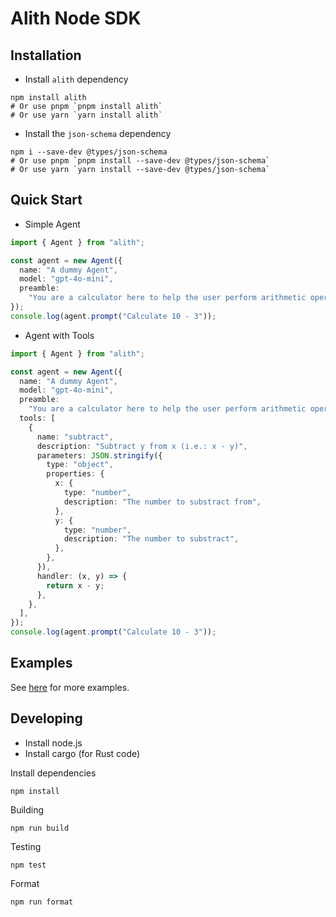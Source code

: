 # Alith Node SDK

## Installation

- Install `alith` dependency

```shell
npm install alith
# Or use pnpm `pnpm install alith`
# Or use yarn `yarn install alith`
```

- Install the `json-schema` dependency

```shell
npm i --save-dev @types/json-schema
# Or use pnpm `pnpm install --save-dev @types/json-schema`
# Or use yarn `yarn install --save-dev @types/json-schema`
```

## Quick Start

- Simple Agent

```typescript
import { Agent } from "alith";

const agent = new Agent({
  name: "A dummy Agent",
  model: "gpt-4o-mini",
  preamble:
    "You are a calculator here to help the user perform arithmetic operations. Use the tools provided to answer the user question.",
});
console.log(agent.prompt("Calculate 10 - 3"));
```

- Agent with Tools

```typescript
import { Agent } from "alith";

const agent = new Agent({
  name: "A dummy Agent",
  model: "gpt-4o-mini",
  preamble:
    "You are a calculator here to help the user perform arithmetic operations. Use the tools provided to answer the user question.",
  tools: [
    {
      name: "subtract",
      description: "Subtract y from x (i.e.: x - y)",
      parameters: JSON.stringify({
        type: "object",
        properties: {
          x: {
            type: "number",
            description: "The number to substract from",
          },
          y: {
            type: "number",
            description: "The number to substract",
          },
        },
      }),
      handler: (x, y) => {
        return x - y;
      },
    },
  ],
});
console.log(agent.prompt("Calculate 10 - 3"));
```

## Examples

See [here](./examples/README.md) for more examples.

## Developing

- Install node.js
- Install cargo (for Rust code)

Install dependencies

```shell
npm install
```

Building

```shell
npm run build
```

Testing

```shell
npm test
```

Format

```shell
npm run format
```
